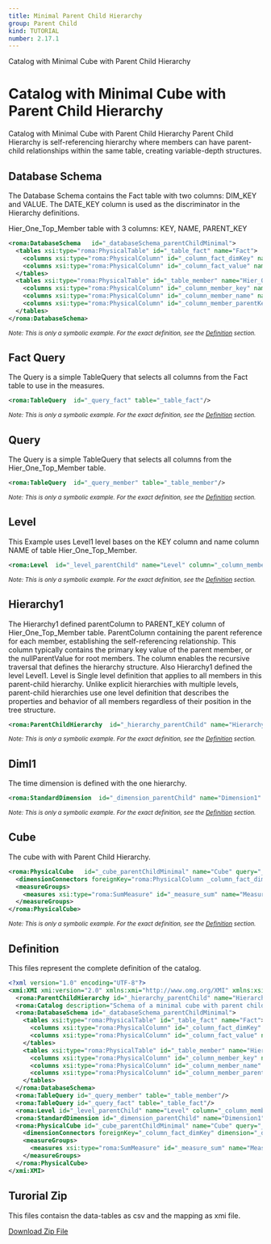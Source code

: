 ```yaml
---
title: Minimal Parent Child Hierarchy
group: Parent Child
kind: TUTORIAL
number: 2.17.1
---
```

Catalog with Minimal Cube with Parent Child Hierarchy


# Catalog with Minimal Cube with Parent Child Hierarchy

Catalog with Minimal Cube with Parent Child Hierarchy
Parent Child Hierarchy is self-referencing hierarchy where members can have parent-child relationships within the same table,
creating variable-depth structures.


## Database Schema

The Database Schema contains the Fact table with two columns: DIM_KEY and VALUE.
The DATE_KEY column is used as the discriminator in the Hierarchy definitions.

Hier_One_Top_Member table with 3 columns: KEY, NAME, PARENT_KEY


```xml
<roma:DatabaseSchema   id="_databaseSchema_parentChildMinimal">
  <tables xsi:type="roma:PhysicalTable" id="_table_fact" name="Fact">
    <columns xsi:type="roma:PhysicalColumn" id="_column_fact_dimKey" name="DIM_KEY" type="Integer"/>
    <columns xsi:type="roma:PhysicalColumn" id="_column_fact_value" name="VALUE" type="Integer"/>
  </tables>
  <tables xsi:type="roma:PhysicalTable" id="_table_member" name="Hier_One_Top_Member">
    <columns xsi:type="roma:PhysicalColumn" id="_column_member_key" name="KEY" type="Integer"/>
    <columns xsi:type="roma:PhysicalColumn" id="_column_member_name" name="NAME"/>
    <columns xsi:type="roma:PhysicalColumn" id="_column_member_parentKey" name="PARENT_KEY" type="Integer"/>
  </tables>
</roma:DatabaseSchema>

```
*<small>Note: This is only a symbolic example. For the exact definition, see the [Definition](#definition) section.</small>*
## Fact Query

The Query is a simple TableQuery that selects all columns from the Fact table to use in the measures.


```xml
<roma:TableQuery  id="_query_fact" table="_table_fact"/>

```
*<small>Note: This is only a symbolic example. For the exact definition, see the [Definition](#definition) section.</small>*
## Query

The Query is a simple TableQuery that selects all columns from the Hier_One_Top_Member table.


```xml
<roma:TableQuery  id="_query_member" table="_table_member"/>

```
*<small>Note: This is only a symbolic example. For the exact definition, see the [Definition](#definition) section.</small>*
## Level

This Example uses Level1 level bases on the KEY column and name column NAME of table Hier_One_Top_Member.


```xml
<roma:Level  id="_level_parentChild" name="Level" column="_column_member_key" nameColumn="_column_member_name" uniqueMembers="true"/>

```
*<small>Note: This is only a symbolic example. For the exact definition, see the [Definition](#definition) section.</small>*
## Hierarchy1

The Hierarchy1 defined parentColumn to PARENT_KEY column of Hier_One_Top_Member table.
ParentColumn containing the parent reference for each member, establishing the self-referencing relationship.
This column typically contains the primary key value of the parent member, or the nullParentValue for root members. The column enables the recursive traversal that defines the hierarchy structure.
Also Hierarchy1 defined the level Level1.
Level is Single level definition that applies to all members in this parent-child hierarchy.
Unlike explicit hierarchies with multiple levels, parent-child hierarchies use one level
definition that describes the properties and behavior of all members regardless of their position in the tree structure.



```xml
<roma:ParentChildHierarchy  id="_hierarchy_parentChild" name="Hierarchy1" primaryKey="_column_member_key" query="_query_member" parentColumn="roma:PhysicalColumn _column_member_parentKey" level="_level_parentChild"/>

```
*<small>Note: This is only a symbolic example. For the exact definition, see the [Definition](#definition) section.</small>*
## Diml1

The time dimension is defined with the one hierarchy.


```xml
<roma:StandardDimension  id="_dimension_parentChild" name="Dimension1" hierarchies="roma:ParentChildHierarchy _hierarchy_parentChild"/>

```
*<small>Note: This is only a symbolic example. For the exact definition, see the [Definition](#definition) section.</small>*
## Cube

The cube with with Parent Child Hierarchy.


```xml
<roma:PhysicalCube   id="_cube_parentChildMinimal" name="Cube" query="_query_fact">
  <dimensionConnectors foreignKey="roma:PhysicalColumn _column_fact_dimKey" dimension="roma:StandardDimension _dimension_parentChild" overrideDimensionName="Dimension1" id="_dimensionConnector_parentChild"/>
  <measureGroups>
    <measures xsi:type="roma:SumMeasure" id="_measure_sum" name="Measure1" column="_column_fact_value"/>
  </measureGroups>
</roma:PhysicalCube>

```
*<small>Note: This is only a symbolic example. For the exact definition, see the [Definition](#definition) section.</small>*

## Definition

This files represent the complete definition of the catalog.

```xml
<?xml version="1.0" encoding="UTF-8"?>
<xmi:XMI xmi:version="2.0" xmlns:xmi="http://www.omg.org/XMI" xmlns:xsi="http://www.w3.org/2001/XMLSchema-instance" xmlns:roma="https://www.daanse.org/spec/org.eclipse.daanse.rolap.mapping">
  <roma:ParentChildHierarchy id="_hierarchy_parentChild" name="Hierarchy1" primaryKey="_column_member_key" query="_query_member" parentColumn="_column_member_parentKey" level="_level_parentChild"/>
  <roma:Catalog description="Schema of a minimal cube with parent child hierarchy" name="Minimal Parent Child Hierarchy" cubes="_cube_parentChildMinimal" dbschemas="_databaseSchema_parentChildMinimal"/>
  <roma:DatabaseSchema id="_databaseSchema_parentChildMinimal">
    <tables xsi:type="roma:PhysicalTable" id="_table_fact" name="Fact">
      <columns xsi:type="roma:PhysicalColumn" id="_column_fact_dimKey" name="DIM_KEY" type="Integer"/>
      <columns xsi:type="roma:PhysicalColumn" id="_column_fact_value" name="VALUE" type="Integer"/>
    </tables>
    <tables xsi:type="roma:PhysicalTable" id="_table_member" name="Hier_One_Top_Member">
      <columns xsi:type="roma:PhysicalColumn" id="_column_member_key" name="KEY" type="Integer"/>
      <columns xsi:type="roma:PhysicalColumn" id="_column_member_name" name="NAME"/>
      <columns xsi:type="roma:PhysicalColumn" id="_column_member_parentKey" name="PARENT_KEY" type="Integer"/>
    </tables>
  </roma:DatabaseSchema>
  <roma:TableQuery id="_query_member" table="_table_member"/>
  <roma:TableQuery id="_query_fact" table="_table_fact"/>
  <roma:Level id="_level_parentChild" name="Level" column="_column_member_key" nameColumn="_column_member_name" uniqueMembers="true"/>
  <roma:StandardDimension id="_dimension_parentChild" name="Dimension1" hierarchies="_hierarchy_parentChild"/>
  <roma:PhysicalCube id="_cube_parentChildMinimal" name="Cube" query="_query_fact">
    <dimensionConnectors foreignKey="_column_fact_dimKey" dimension="_dimension_parentChild" overrideDimensionName="Dimension1" id="_dimensionConnector_parentChild"/>
    <measureGroups>
      <measures xsi:type="roma:SumMeasure" id="_measure_sum" name="Measure1" column="_column_fact_value"/>
    </measureGroups>
  </roma:PhysicalCube>
</xmi:XMI>

```



## Turorial Zip
This files contaisn the data-tables as csv and the mapping as xmi file.

<a href="./zip/tutorial.parentchild.minimal.zip" download>Download Zip File</a>
